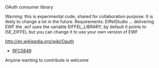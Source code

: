 OAuth consumer library

Warning: 
	this is experimental code, shared for collaboration purpose. 
	It is likely to change a lot in the future.
Requirements:
	EiffelStudio ... delivering EWF
	the .ecf uses the variable EIFFEL_LIBRARY, by default it points to ISE_EIFFEL
	but you can change it to use your own version of EWF

http://en.wikipedia.org/wiki/Oauth

* [RFC5849](http://tools.ietf.org/html/rfc5849)

Anyone wanting to contribute is welcome
